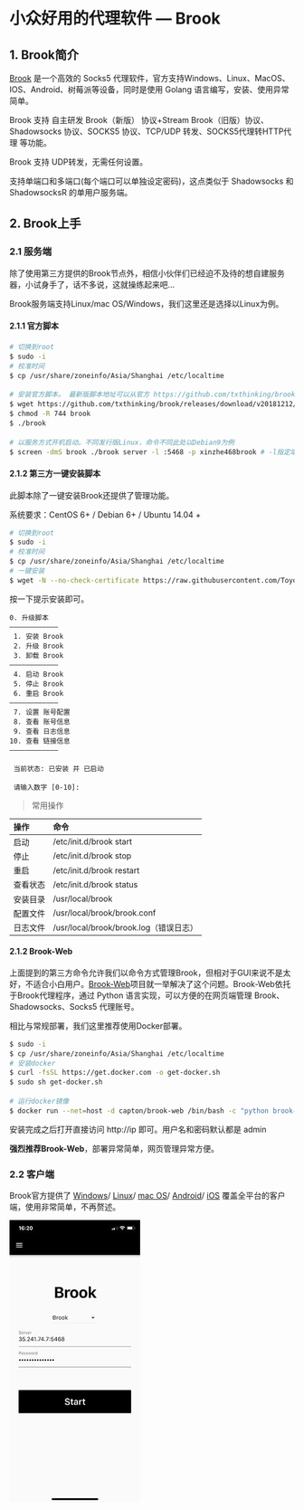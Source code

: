 # 小众好用的代理软件 — Brook

## 1. Brook简介
[Brook](https://github.com/txthinking/brook) 是一个高效的 Socks5 代理软件，官方支持Windows、Linux、MacOS、IOS、Android、树莓派等设备，同时是使用 Golang 语言编写，安装、使用异常简单。

Brook 支持 自主研发 Brook（新版） 协议+Stream Brook（旧版）协议、Shadowsocks 协议、SOCKS5 协议、TCP/UDP 转发、SOCKS5代理转HTTP代理 等功能。

Brook 支持 UDP转发，无需任何设置。

支持单端口和多端口(每个端口可以单独设定密码)，这点类似于 Shadowsocks 和 ShadowsocksR 的单用户服务端。

## 2. Brook上手

### 2.1 服务端
除了使用第三方提供的Brook节点外，相信小伙伴们已经迫不及待的想自建服务器，小试身手了，话不多说，这就操练起来吧...

Brook服务端支持Linux/mac OS/Windows，我们这里还是选择以Linux为例。

#### 2.1.1 官方脚本
```sh
# 切换到root
$ sudo -i
# 校准时间
$ cp /usr/share/zoneinfo/Asia/Shanghai /etc/localtime

# 安装官方脚本。 最新版脚本地址可以从官方 https://github.com/txthinking/brook/releases
$ wget https://github.com/txthinking/brook/releases/download/v20181212/brook
$ chmod -R 744 brook
$ ./brook

# 以服务方式开机启动。不同发行版Linux，命令不同此处以Debian9为例
$ screen -dmS brook ./brook server -l :5468 -p xinzhe468brook # -l指定端口，-p指定密码
```

#### 2.1.2 第三方一键安装脚本
此脚本除了一键安装Brook还提供了管理功能。

系统要求：CentOS 6+ / Debian 6+ / Ubuntu 14.04 +

```sh
# 切换到root
$ sudo -i
# 校准时间
$ cp /usr/share/zoneinfo/Asia/Shanghai /etc/localtime
# 一键安装
$ wget -N --no-check-certificate https://raw.githubusercontent.com/ToyoDAdoubi/doubi/master/ss-go.sh && chmod +x ss-go.sh && bash ss-go.sh
```
按一下提示安装即可。
```
0. 升级脚本
————————————
 1. 安装 Brook
 2. 升级 Brook
 3. 卸载 Brook
————————————
 4. 启动 Brook
 5. 停止 Brook
 6. 重启 Brook
————————————
 7. 设置 账号配置
 8. 查看 账号信息
 9. 查看 日志信息
10. 查看 链接信息
————————————
 
 当前状态: 已安装 并 已启动
 
 请输入数字 [0-10]:
```

> 常用操作

操作|命令
:-|:-
启动|/etc/init.d/brook start
停止|/etc/init.d/brook stop
重启|/etc/init.d/brook restart
查看状态|/etc/init.d/brook status
安装目录|/usr/local/brook
配置文件|/usr/local/brook/brook.conf
日志文件|/usr/local/brook/brook.log（错误日志）

#### 2.1.2 Brook-Web
上面提到的第三方命令允许我们以命令方式管理Brook，但相对于GUI来说不是太好，不适合小白用户。[Brook-Web](https://github.com/Ccapton/brook-web)项目就一举解决了这个问题。Brook-Web依托于Brook代理程序，通过 Python 语言实现，可以方便的在网页端管理 Brook、Shadowsocks、Socks5 代理账号。

相比与常规部署，我们这里推荐使用Docker部署。

```sh
$ sudo -i
$ cp /usr/share/zoneinfo/Asia/Shanghai /etc/localtime
# 安装docker
$ curl -fsSL https://get.docker.com -o get-docker.sh
$ sudo sh get-docker.sh

# 运行docker镜像
$ docker run --net=host -d capton/brook-web /bin/bash -c "python brook-web.py 80"
```
安装完成之后打开直接访问 http://ip 即可。用户名和密码默认都是 admin

**强烈推荐Brook-Web**，部署异常简单，网页管理异常方便。

### 2.2 客户端
Brook官方提供了
[Windows](https://github.com/txthinking/brook/releases/download/v20181212/Brook.exe)/
[Linux](https://github.com/txthinking/brook/releases/download/v20181212/brook)/
[mac OS](https://github.com/txthinking/brook/releases/download/v20181212/Brook.dmg)/
[Android](https://github.com/txthinking/brook/releases/download/v20181212/Brook.apk)/
[iOS](https://itunes.apple.com/us/app/brook-brook-shadowsocks-vpn-proxy/id1216002642)
 覆盖全平台的客户端，使用非常简单，不再赘述。

![brook手机端](../img/brook/brook.jpg)